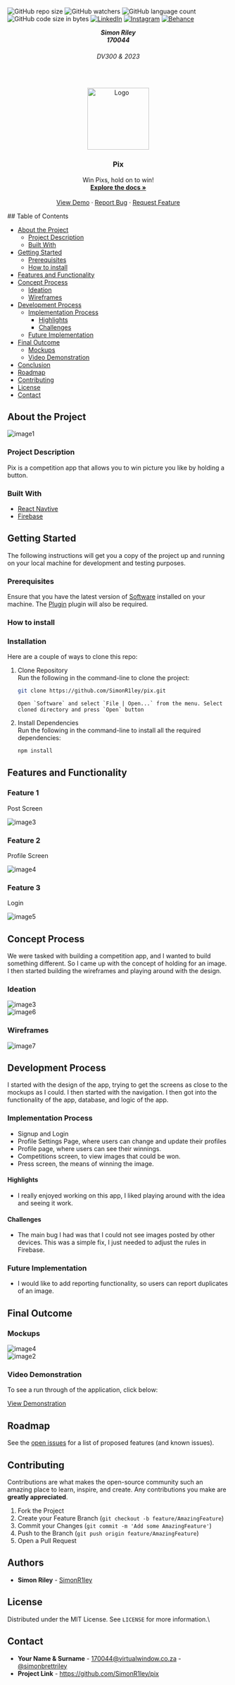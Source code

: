 <!-- REPLACE ALL THE [USERNAME] TEXT WITH YOUR GITHUB PROFILE NAME & THE [PROJECTNAME] WITH THE NAME OF YOUR GITHUB PROJECT -->

<!-- Repository Information & Links-->
<br />

![GitHub repo size](https://img.shields.io/github/repo-size/SimonR1ley/pix?color=%000000)
![GitHub watchers](https://img.shields.io/github/watchers/SimonR1ley/pix?color=%000000)
![GitHub language count](https://img.shields.io/github/languages/count/SimonR1ley/pix?color=%000000)
![GitHub code size in bytes](https://img.shields.io/github/languages/code-size/SimonR1ley/pix?color=%000000)
[![LinkedIn][linkedin-shield]][linkedin-url]
[![Instagram][instagram-shield]][instagram-url]
[![Behance][behance-shield]][behance-url]

<!-- HEADER SECTION -->
<h5 align="center" style="padding:0;margin:0;">Simon Riley</h5>
<h5 align="center" style="padding:0;margin:0;">170044</h5>
<h6 align="center">DV300 & 2023</h6>
</br>
<p align="center">

  <a href="https://github.com/SimonR1ley/pix">
    <img src="mockups/logo.png" alt="Logo" width="140" height="140">
  </a>
  
  <h3 align="center">Pix</h3>

  <p align="center">
    Win Pixs, hold on to win! <br>
      <a href="https://github.com/SimonR1ley/pix"><strong>Explore the docs »</strong></a>
   <br />
   <br />
   <a href="path/to/demonstration/video">View Demo</a>
    ·
    <a href="https://github.com/SimonR1ley/pix/issues">Report Bug</a>
    ·
    <a href="https://github.com/SimonR1ley/pix/issues">Request Feature</a>
</p>
<!-- TABLE OF CONTENTS -->
## Table of Contents

- [About the Project](#about-the-project)
  - [Project Description](#project-description)
  - [Built With](#built-with)
- [Getting Started](#getting-started)
  - [Prerequisites](#prerequisites)
  - [How to install](#how-to-install)
- [Features and Functionality](#features-and-functionality)
- [Concept Process](#concept-process)
  - [Ideation](#ideation)
  - [Wireframes](#wireframes)
- [Development Process](#development-process)
  - [Implementation Process](#implementation-process)
    - [Highlights](#highlights)
    - [Challenges](#challenges)
  - [Future Implementation](#peer-reviews)
- [Final Outcome](#final-outcome)
  - [Mockups](#mockups)
  - [Video Demonstration](#video-demonstration)
- [Conclusion](#conclusion)
- [Roadmap](#roadmap)
- [Contributing](#contributing)
- [License](#license)
- [Contact](#contact)

<!--PROJECT DESCRIPTION-->

## About the Project

<!-- header image of project -->

![image1][image1]

### Project Description

Pix is a competition app that allows you to win picture you like by holding a button.

### Built With

- [React Navtive](path/to/technology/website)
- [Firebase](path/to/technology/website)

<!-- GETTING STARTED -->
<!-- Make sure to add appropriate information about what prerequesite technologies the user would need and also the steps to install your project on their own mashines -->

## Getting Started

The following instructions will get you a copy of the project up and running on your local machine for development and testing purposes.

### Prerequisites

Ensure that you have the latest version of [Software](path/to/where/they/can/download/software) installed on your machine. The [Plugin](path/to/where/they/can/download/plugin) plugin will also be required.

### How to install

### Installation

Here are a couple of ways to clone this repo:

1.  Clone Repository </br>
    Run the following in the command-line to clone the project:

    ```sh
    git clone https://github.com/SimonR1ley/pix.git
    ```

        Open `Software` and select `File | Open...` from the menu. Select cloned directory and press `Open` button

2.  Install Dependencies </br>
    Run the following in the command-line to install all the required dependencies:

    ```sh
    npm install
    ```

<!-- FEATURES AND FUNCTIONALITY-->
<!-- You can add the links to all of your imagery at the bottom of the file as references -->

## Features and Functionality

### Feature 1

Post Screen

![image3][image3]

### Feature 2

Profile Screen

![image4][image4]

### Feature 3

Login

![image5][image5]

<!-- CONCEPT PROCESS -->
<!-- Briefly explain your concept ideation process -->

## Concept Process

We were tasked with building a competition app, and I wanted to build something different. So I came up with the concept of holding for an image. I then started building the wireframes and playing around with the design.

### Ideation

![image3][image3]
<br>
![image6][image6]

### Wireframes

![image7][image7]

<!-- DEVELOPMENT PROCESS -->

## Development Process

I started with the design of the app, trying to get the screens as close to the mockups as I could. I then started with the navigation. I then got into the functionality of the app, database, and logic of the app.

### Implementation Process

<!-- stipulate all of the functionality you included in the project -->

- Signup and Login
- Profile Settings Page, where users can change and update their profiles
- Profile page, where users can see their winnings.
- Competitions screen, to view images that could be won.
- Press screen, the means of winning the image.

#### Highlights

<!-- stipulated the highlight you experienced with the project -->

- I really enjoyed working on this app, I liked playing around with the idea and seeing it work.

#### Challenges

<!-- stipulated the challenges you faced with the project and why you think you faced it or how you think you'll solve it (if not solved) -->

- The main bug I had was that I could not see images posted by other devices. This was a simple fix, I just needed to adjust the rules in Firebase.

### Future Implementation

<!-- stipulate functionality and improvements that can be implemented in the future. -->

- I would like to add reporting functionality, so users can report duplicates of an image.

<!-- MOCKUPS -->

## Final Outcome

### Mockups

![image4][image4]
<br>
![image2][image2]

<!-- VIDEO DEMONSTRATION -->

### Video Demonstration

To see a run through of the application, click below:

[View Demonstration](path/to/video/demonstration)

<!-- ROADMAP -->

## Roadmap

See the [open issues](https://github.com/SimonR1ley/pix/issues) for a list of proposed features (and known issues).

<!-- CONTRIBUTING -->

## Contributing

Contributions are what makes the open-source community such an amazing place to learn, inspire, and create. Any contributions you make are **greatly appreciated**.

1. Fork the Project
2. Create your Feature Branch (`git checkout -b feature/AmazingFeature`)
3. Commit your Changes (`git commit -m 'Add some AmazingFeature'`)
4. Push to the Branch (`git push origin feature/AmazingFeature`)
5. Open a Pull Request

<!-- AUTHORS -->

## Authors

- **Simon Riley** - [SimonR1ley](https://github.com/SimonR1ley)

<!-- LICENSE -->

## License

Distributed under the MIT License. See `LICENSE` for more information.\

<!-- LICENSE -->

## Contact

- **Your Name & Surname** - [170044@virtualwindow.co.za](mailto:email@address) - [@simonbrettriley](https://www.instagram.com/instagram_handle/)
- **Project Link** - https://github.com/SimonR1ley/pix

<!-- ACKNOWLEDGEMENTS -->

<!-- MARKDOWN LINKS & IMAGES -->

[image1]: mockups/login.png
[image2]: mockups/press.png
[image3]: mockups/post.png
[image4]: mockups/winnings.png
[image5]: mockups/press.png
[image6]: mockups/wireframes/Login.png
[image7]: mockups/wireframes/Signup.png
[image8]: mockups/wireframes/Time.png
[image9]: mockups/wireframes/Login.png
[image10]: mockups/wireframes/Login.png

<!-- Refer to https://shields.io/ for more information and options about the shield links at the top of the ReadMe file -->

[linkedin-shield]: https://img.shields.io/badge/-LinkedIn-black.svg?style=flat-square&logo=linkedin&colorB=555
[linkedin-url]: https://www.linkedin.com/in/nameonlinkedin/
[instagram-shield]: https://img.shields.io/badge/-Instagram-black.svg?style=flat-square&logo=instagram&colorB=555
[instagram-url]: https://www.instagram.com/instagram_handle/
[behance-shield]: https://img.shields.io/badge/-Behance-black.svg?style=flat-square&logo=behance&colorB=555
[behance-url]: https://www.behance.net/name-on-behance/
